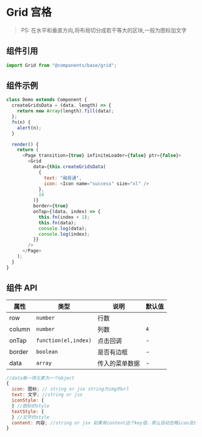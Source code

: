 # Grid 宫格

> PS: 在水平和垂直方向,将布局切分成若干等大的区块,一般为图标加文字

## 组件引用

```js
import Grid from "@components/base/grid";
```

## 组件示例

<!--DemoStart-->

```js
class Demo extends Component {
  createGridsData = (data, length) => {
    return new Array(length).fill(data);
  };
  fn(n) {
    alert(n);
  }

  render() {
    return (
      <Page transition={true} infiniteLoader={false} ptr={false}>
        <Grid
          data={this.createGridsData(
            {
              text: "融易通",
              icon: <Icon name="success" size="xl" />
            },
            14
          )}
          border={true}
          onTap={(data, index) => {
            this.fn(index + 1);
            this.fn(data);
            console.log(data);
            console.log(index);
          }}
        />
      </Page>
    );
  }
}
```

<!--End-->

## 组件 API

| 属性   | 类型                 | 说明           | 默认值 |
| ------ | -------------------- | -------------- | ------ |
| row    | `number`             | 行数           |        |
| column | `number`             | 列数           | `4`    |
| onTap  | `function(el,index)` | 点击回调       | -      |
| border | `boolean`            | 是否有边框     | -      |
| data   | `array`              | 传入的菜单数据 | -      |

```javascript
//data每一项元素为一个object
{
  icon: 图标; // string or jsx string为img的url
  text: 文字; //string or jsx
  iconStyle: {
  } //图标的style
  textStyle: {
  } //文字的style
  content: 内容; //string or jsx 如果有content这个key值，那么自动忽略icon及text。格内展示位{content}
}
```

